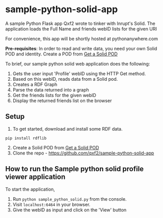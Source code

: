 # sample-python-solid-app
A sample Python Flask app Qxf2 wrote to tinker with Inrupt's Solid. The application loads the Full Name and friends webID lists for the given URI

For convenience, this app will be shortly hosted at pythonanywhere.com

<strong>Pre-requisites</strong>: In order to read and write data, you need your own Solid POD and identity. Create a POD from <a href="https://solid.inrupt.com/get-a-solid-pod">Get a Solid POD</a> 

To brief, our sample python solid web application does the following: 

1. Gets the user input 'Profile' webID using the HTTP Get method.
2. Based on this webID, reads data from a Solid pod.
3. Creates a RDF Graph
4. Parse the data returned into a graph 
5. Get the friends lists for the given webID
6. Display the returned friends list on the browser 

## Setup
 
1. To get started, download and install some RDF data.

 `pip install rdflib`

2. Create a Solid POD from <a href="https://solid.inrupt.com/get-a-solid-pod">Get a Solid POD</a>
3. Clone the repo - https://github.com/qxf2/sample-python-solid-app


## How to run the Sample python solid profile viewer application

To start the application, 

1. Run `python sample_python_solid.py` from the console.
2. Visit `localhost:6464` in your browser. 
3. Give the webID as input and click on the 'View' button
